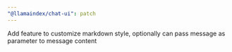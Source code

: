 ```yaml
---
"@llamaindex/chat-ui": patch
---
```


Add feature to customize markdown style, optionally can pass message as parameter to message content
